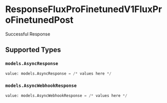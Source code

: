 # ResponseFluxProFinetunedV1FluxProFinetunedPost

Successful Response


## Supported Types

### `models.AsyncResponse`

```python
value: models.AsyncResponse = /* values here */
```

### `models.AsyncWebhookResponse`

```python
value: models.AsyncWebhookResponse = /* values here */
```


